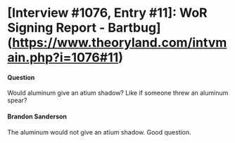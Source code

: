 # [Interview #1076, Entry #11]: WoR Signing Report - Bartbug](https://www.theoryland.com/intvmain.php?i=1076#11)

#### Question

Would aluminum give an atium shadow? Like if someone threw an aluminum spear?

#### Brandon Sanderson

The aluminum would not give an atium shadow. Good question.

